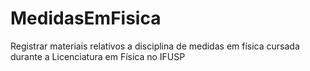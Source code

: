 # MedidasEmFisica
Registrar materiais relativos a disciplina de medidas em física cursada durante a Licenciatura em Física no IFUSP 
